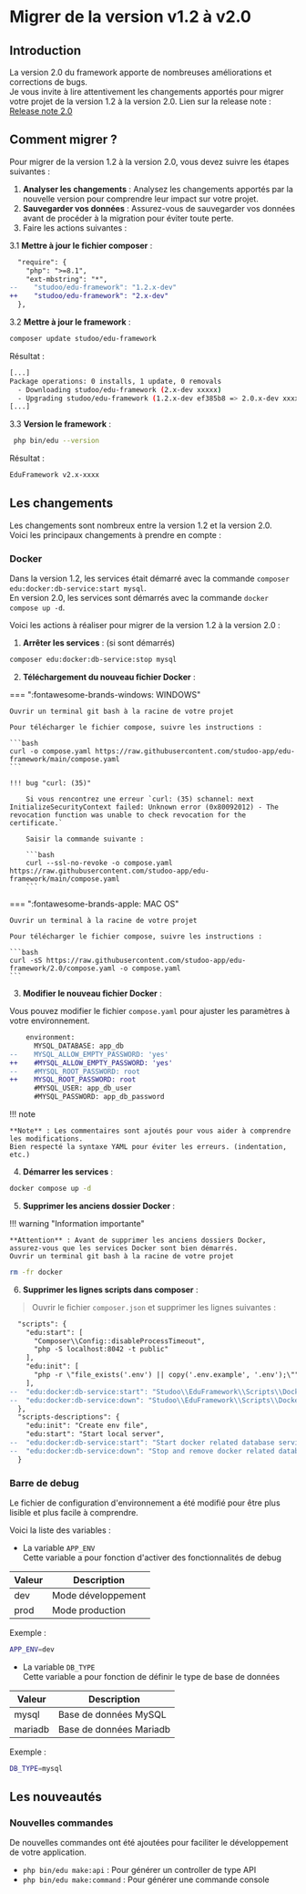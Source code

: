 # Migrer de la version v1.2 à v2.0

## Introduction
La version 2.0 du framework apporte de nombreuses améliorations et corrections de bugs. \
Je vous invite à lire attentivement les changements apportés pour migrer votre projet de la version 1.2 à la version 2.0.
Lien sur la release note : [Release note 2.0](../changelog.md#v200-06042024)

## Comment migrer ?
Pour migrer de la version 1.2 à la version 2.0, vous devez suivre les étapes suivantes :

1. **Analyser les changements** : Analysez les changements apportés par la nouvelle version pour comprendre leur impact sur votre projet.
2. **Sauvegarder vos données** : Assurez-vous de sauvegarder vos données avant de procéder à la migration pour éviter toute perte.
3. Faire les actions suivantes : 

3.1 **Mettre à jour le fichier composer** :
```diff
  "require": {
    "php": ">=8.1",
    "ext-mbstring": "*",
--    "studoo/edu-framework": "1.2.x-dev"
++    "studoo/edu-framework": "2.x-dev"
  },
```

3.2 **Mettre à jour le framework** :
```Bash
composer update studoo/edu-framework
```

Résultat :
```bash
[...]
Package operations: 0 installs, 1 update, 0 removals
  - Downloading studoo/edu-framework (2.x-dev xxxxx)
  - Upgrading studoo/edu-framework (1.2.x-dev ef385b8 => 2.0.x-dev xxxxx): Extracting archive
[...]
```

3.3 **Version le framework** :
```Bash
 php bin/edu --version
```

Résultat :
```bash
EduFramework v2.x-xxxx
```

## Les changements
Les changements sont nombreux entre la version 1.2 et la version 2.0. \
Voici les principaux changements à prendre en compte :

### **Docker**
Dans la version 1.2, les services était démarré avec la commande `composer edu:docker:db-service:start mysql`. \
En version 2.0, les services sont démarrés avec la commande `docker compose up -d`.

Voici les actions à réaliser pour migrer de la version 1.2 à la version 2.0 :

1. **Arrêter les services** : (si sont démarrés)
```Bash
composer edu:docker:db-service:stop mysql
```

2. **Téléchargement du nouveau fichier Docker** :

=== ":fontawesome-brands-windows: WINDOWS"

    Ouvrir un terminal git bash à la racine de votre projet

    Pour télécharger le fichier compose, suivre les instructions :
    
    ```bash
    curl -o compose.yaml https://raw.githubusercontent.com/studoo-app/edu-framework/main/compose.yaml
    ```

    !!! bug "curl: (35)"

        Si vous rencontrez une erreur `curl: (35) schannel: next InitializeSecurityContext failed: Unknown error (0x80092012) - The revocation function was unable to check revocation for the certificate.`
    
        Saisir la commande suivante :

        ```bash
        curl --ssl-no-revoke -o compose.yaml https://raw.githubusercontent.com/studoo-app/edu-framework/main/compose.yaml
        ```

=== ":fontawesome-brands-apple: MAC OS"

    Ouvrir un terminal à la racine de votre projet

    Pour télécharger le fichier compose, suivre les instructions :

    ```bash
    curl -sS https://raw.githubusercontent.com/studoo-app/edu-framework/2.0/compose.yaml -o compose.yaml
    ```


3. **Modifier le nouveau fichier Docker** :

Vous pouvez modifier le fichier `compose.yaml` pour ajuster les paramètres à votre environnement.

```diff
    environment:
      MYSQL_DATABASE: app_db
--    MYSQL_ALLOW_EMPTY_PASSWORD: 'yes'
++    #MYSQL_ALLOW_EMPTY_PASSWORD: 'yes'
--    #MYSQL_ROOT_PASSWORD: root
++    MYSQL_ROOT_PASSWORD: root
      #MYSQL_USER: app_db_user
      #MYSQL_PASSWORD: app_db_password
```

!!! note

    **Note** : Les commentaires sont ajoutés pour vous aider à comprendre les modifications.
    Bien respecté la syntaxe YAML pour éviter les erreurs. (indentation, etc.)

4. **Démarrer les services** :

```Bash
docker compose up -d
```

5. **Supprimer les anciens dossier Docker** :

!!! warning "Information importante"

    **Attention** : Avant de supprimer les anciens dossiers Docker, assurez-vous que les services Docker sont bien démarrés.
    Ouvrir un terminal git bash à la racine de votre projet

```Bash
rm -fr docker
```

6. **Supprimer les lignes scripts dans composer** :

> Ouvrir le fichier `composer.json` et supprimer les lignes suivantes :

```diff
  "scripts": {
    "edu:start": [
      "Composer\\Config::disableProcessTimeout",
      "php -S localhost:8042 -t public"
    ],
    "edu:init": [
      "php -r \"file_exists('.env') || copy('.env.example', '.env');\""
    ],
--  "edu:docker:db-service:start": "Studoo\\EduFramework\\Scripts\\DockerPilot::start",
--  "edu:docker:db-service:down": "Studoo\\EduFramework\\Scripts\\DockerPilot::down"
  },
  "scripts-descriptions": {
    "edu:init": "Create env file",
    "edu:start": "Start local server",
--  "edu:docker:db-service:start": "Start docker related database service [args : mysql / maria-db]",
--  "edu:docker:db-service:down": "Stop and remove docker related database service [args : mysql / maria-db]"
  }
```

### **Barre de debug**

Le fichier de configuration d'environnement a été modifié pour être plus lisible et plus facile à comprendre.

Voici la liste des variables :

 - La variable `APP_ENV` \
Cette variable a pour fonction d'activer des fonctionnalités de debug

| Valeur | Description |
|--------|-------------|
| dev    | Mode développement |
| prod   | Mode production |

Exemple :
```Bash
APP_ENV=dev
```

 - La variable `DB_TYPE` \
Cette variable a pour fonction de définir le type de base de données

| Valeur  | Description             |
|---------|-------------------------|
| mysql   | Base de données MySQL   |
| mariadb | Base de données Mariadb |

Exemple :
```Bash
DB_TYPE=mysql
```

## Les nouveautés

### **Nouvelles commandes**
De nouvelles commandes ont été ajoutées pour faciliter le développement de votre application.

- `php bin/edu make:api` : Pour générer un controller de type API
- `php bin/edu make:command` : Pour générer une commande console
